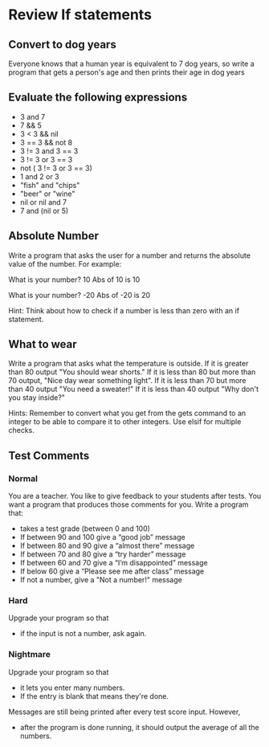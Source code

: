 # Review If statements

## Convert to dog years
Everyone knows that a human year is equivalent to 7 dog years,
so write a program that gets a person's age and then prints their age in dog years

## Evaluate the following expressions

- 3 and 7
- 7 && 5
- 3 < 3 && nil
- 3 == 3 && not 8
- 3 != 3 and 3 == 3
- 3 != 3 or 3 == 3
- not ( 3 != 3 or 3 == 3)
- 1 and 2 or 3
- "fish" and "chips"
- "beer" or "wine"
- nil or nil and 7
- 7 and (nil or 5)


## Absolute Number

Write a program that asks the user for a number and returns the absolute value of the number. For example:

What is your number? 10
Abs of 10 is 10

What is your number? -20
Abs of -20 is 20

Hint: Think about how to check if a number is less than zero with an if statement.

## What to wear
Write a program that asks what the temperature is outside.
If it is greater than 80 output "You should wear shorts."
If it is less than 80 but more than 70 output, "Nice day wear something light".
If it is less than 70 but more than 40 output "You need a sweater!"
If it is less than 40 output "Why don't you stay inside?"

Hints: Remember to convert what you get from the gets command to an integer to be able to compare it to other integers.
       Use elsif for multiple checks.

## Test Comments

### Normal

 You are a teacher. You like to give feedback to your students after tests.
 You want a program that produces those comments for you. Write a program that:

 - takes a test grade (between 0 and 100)
 - If between 90 and 100 give a “good job” message
 - If between 80 and 90 give a “almost there” message
 - If between 70 and 80 give a “try harder” message
 - If between 60 and 70 give a “I’m disappointed” message
 - If below 60 give a “Please see me after class” message
 - If not a number, give a "Not a number!" message

### Hard

 Upgrade your program so that

 - if the input is not a number, ask again.

### Nightmare

 Upgrade your program so that
 - it lets you enter many numbers.
 - If the entry is blank that means they're done.

 Messages are still being printed after every test score input. However,

 - after the program is done running, it should output the average of all the numbers.
